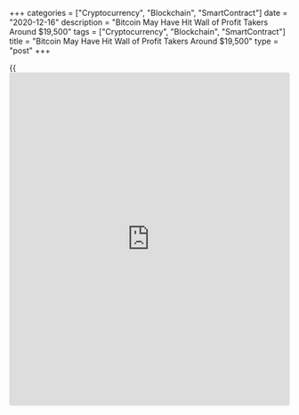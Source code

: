 +++
categories = ["Cryptocurrency", "Blockchain", "SmartContract"]
date = "2020-12-16"
description = "Bitcoin May Have Hit Wall of Profit Takers Around $19,500"
tags = ["Cryptocurrency", "Blockchain", "SmartContract"]
title = "Bitcoin May Have Hit Wall of Profit Takers Around $19,500"
type = "post"
+++

{{<iframe id="large-banner" src="https://www.bounty.group/#slide=28.0" width="100%" height="600" scrolling="no" style="border: 0px solid rgb(216, 221, 230); border-radius: 3px;">}}

Bitcoin’s ascent above $19,500 was cut short early on Tuesday, possibly
due to profit taking by large Asia-based [investor](https://www.fintechee.com/tutorial-for-forex-trading/investor-mode/)s, according to one
analyst. The top cryptocurrency fell from $19,555 to $19,035, with most
of the drop unfolding during the two hours to 06:00 UTC, according to
CoinDesk 20 data. “I think Asian whales sold around $19,500 causing
prices to drop,” Ki Young Ju, CEO of South Korea-based [blockchain](https://www.letsplayfx.com/blog/trade-forex-with-bitcoin/)
analytics firm CryptoQuant, told CoinDesk, referring to those with big
crypto holdings. He highlighted an increased inflow of coins onto crypto
exchange heavyweight Huobi Global, which has a Hong Kong presence, soon
before prices began falling.

![Bitcoin May Have Hit Wall of Profit Takers Around $19,500][1]

> “A total of 2,013 coins were transferred to Huobi in blocks 661,425 to
661,430 just 15 minutes before the price dip,” Ju said, adding that
block number 661,425 carried 1,017 coins, the highest single-block
inflow on Huobi since Nov. 30. Monday saw 8,836 BTC arrive on Huobi in
total, with a mean transaction of 4.5 BTC, the highest since March 2018,
according to CryptoQuant. The uptick in the average size of exchange
deposits indicates that larger [investor](https://www.fintechee.com/tutorial-for-forex-trading/investor-mode/)s were transferring their coins
to Huobi and may have liquidated their holdings around $19,500, a level
which has acted as stiff resistance of late.

Bitcoin has failed multiple times to establish a foothold above that
point since Nov. 25, thought to be largely due to some [investor](https://www.fintechee.com/tutorial-for-forex-trading/investor-mode/)s booking
profits on fears of a near-term sell-off. At press time, [bitcoin](https://www.letsplayfx.com/blog/forex-for-bitcoin/) has
rebounded to near $19,300 and the path of least resistance for the
cryptocurrency remains to the higher side, according to analysts. The
[options](https://www.fixpro.org/post/options-liquidity/) market sees a 35% probability of [bitcoin](https://www.letsplayfx.com/blog/forex-for-bitcoin/) ending December above
$20,000, according to data source Skew. That’s significantly higher than
the single-digit probability seen three months ago when [bitcoin](https://www.letsplayfx.com/blog/forex-for-bitcoin/) was
trading near $10,000. Some [investor](https://www.fintechee.com/tutorial-for-forex-trading/investor-mode/)s look to have bought call [options](https://www.fixpro.org/post/options-liquidity/) at
the $20,000 strike price on Monday.

Skew data shows the open interest or the number of open positions in the
bullish $20,000 call rose by 1,054 contracts on Deribit, the world’s
largest crypto [options](https://www.fixpro.org/post/options-liquidity/) exchange by volume and open interest.

However, forcing a breakout above $20,000 in the short term may prove to
be an uphill task for the bulls, as there are sizable sell orders open
in the approach to a new record high spot price.

_Source:[FXPro][2]_

   1. /files/downloads/b/3/a/b3af73d21d7cf7b5c8d3fe6ef6f26ac6_42fd4ff2e34d851c1404e4a36e5815ca.png
   2. /geturl/index/bb9fdbff1197330152bcc91aca0b3eed47d46d39/